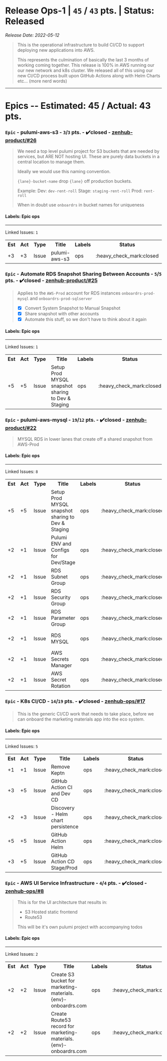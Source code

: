 # Release Ops-1 | `45` / `43` pts. | Status: Released
_Release Date: 2022-05-12_


 > This is the operational infrastructure to build CI/CD to support deploying new applications into AWS.
 >
 >This represents the culmination of basically the last 3 months of working coming together. This release is 100% in AWS running our our new network and k8s cluster. We released all of this using our new CI/CD process built upon GitHub Actions along with Helm Charts etc... (more nerd words)
---
# Epics -- Estimated: 45 / Actual: 43 pts.
### `Epic` - pulumi-aws-s3 - `3`/`3` pts. - :heavy_check_mark:closed - [zenhub-product/#26](https://github.com/OnboardRS/zenhub-product/issues/26)


 > We need a top level pulumi project for S3 buckets that are needed by services, but ARE NOT hosting UI.
 >These are purely data buckets in a central location to manage them.
 >
 >Ideally we would use this naming convention.
 >
 >
 >`{lane}-bucket-name` drop `{lane}` off production buckets.
 >
 >Example:
 >Dev: `dev-rent-roll`
 >Stage: `staging-rent-roll`
 >Prod: `rent-roll`
 >
 >When in doubt use `onboardrs` in bucket names for uniqueness

#### Labels: Epic ops 
---
Linked Issues: `1`
<p>
<table>
<tr><th>Est</th><th>Act</th><th>Type</th><th>Title</th><th>Labels</th><th>Status</th><th>Link</th></tr>
<tr><td>+3</td><td>+3</td><td>Issue</td><td>pulumi-aws-s3</td><td>ops </td><td>:heavy_check_mark:closed</td><td><a href="https://github.com/OnboardRS/zenhub-ops/issues/23">zenhub-ops/#23</a></td> </tr>
</table>
</p>


### `Epic` - Automate RDS Snapshot Sharing Between Accounts - `5`/`5` pts. - :heavy_check_mark:closed - [zenhub-product/#25](https://github.com/OnboardRS/zenhub-product/issues/25)


 > Applies to the `AWS-Prod` account for RDS instances `onboardrs-prod-mysql` and `onboardrs-prod-sqlserver`
 >
 >- [x] Convert System Snapshot to Manual Snapshot
 >- [x] Share snapshot with other accounts
 >- [x] Automate this stuff, so we don't have to think about it again
 >

#### Labels: Epic ops 
---
Linked Issues: `1`
<p>
<table>
<tr><th>Est</th><th>Act</th><th>Type</th><th>Title</th><th>Labels</th><th>Status</th><th>Link</th></tr>
<tr><td>+5</td><td>+5</td><td>Issue</td><td>Setup Prod MYSQL snapshot sharing to Dev & Staging</td><td>ops </td><td>:heavy_check_mark:closed</td><td><a href="https://github.com/OnboardRS/pulumi-aws-mysql/issues/1">pulumi-aws-mysql/#1</a></td> </tr>
</table>
</p>


### `Epic` - pulumi-aws-mysql - `19`/`12` pts. - :heavy_check_mark:closed - [zenhub-product/#22](https://github.com/OnboardRS/zenhub-product/issues/22)


 > MYSQL RDS in lower lanes that create off a shared snapshot from AWS-Prod

#### Labels: Epic ops 
---
Linked Issues: `8`
<p>
<table>
<tr><th>Est</th><th>Act</th><th>Type</th><th>Title</th><th>Labels</th><th>Status</th><th>Link</th></tr>
<tr><td>+5</td><td>+5</td><td>Issue</td><td>Setup Prod MYSQL snapshot sharing to Dev & Staging</td><td>ops </td><td>:heavy_check_mark:closed</td><td><a href="https://github.com/OnboardRS/pulumi-aws-mysql/issues/1">pulumi-aws-mysql/#1</a></td> </tr>
<tr><td>+2</td><td>+1</td><td>Issue</td><td>Pulumi ENV and Configs for Dev/Stage</td><td>ops </td><td>:heavy_check_mark:closed</td><td><a href="https://github.com/OnboardRS/pulumi-aws-mysql/issues/2">pulumi-aws-mysql/#2</a></td> </tr>
<tr><td>+2</td><td>+1</td><td>Issue</td><td>RDS Subnet Group</td><td>ops </td><td>:heavy_check_mark:closed</td><td><a href="https://github.com/OnboardRS/pulumi-aws-mysql/issues/3">pulumi-aws-mysql/#3</a></td> </tr>
<tr><td>+2</td><td>+1</td><td>Issue</td><td>RDS Security Group</td><td>ops </td><td>:heavy_check_mark:closed</td><td><a href="https://github.com/OnboardRS/pulumi-aws-mysql/issues/4">pulumi-aws-mysql/#4</a></td> </tr>
<tr><td>+2</td><td>+1</td><td>Issue</td><td>RDS Parameter Group</td><td>ops </td><td>:heavy_check_mark:closed</td><td><a href="https://github.com/OnboardRS/pulumi-aws-mysql/issues/5">pulumi-aws-mysql/#5</a></td> </tr>
<tr><td>+2</td><td>+1</td><td>Issue</td><td>RDS MYSQL</td><td>ops </td><td>:heavy_check_mark:closed</td><td><a href="https://github.com/OnboardRS/pulumi-aws-mysql/issues/6">pulumi-aws-mysql/#6</a></td> </tr>
<tr><td>+2</td><td>+1</td><td>Issue</td><td>AWS Secrets Manager</td><td>ops </td><td>:heavy_check_mark:closed</td><td><a href="https://github.com/OnboardRS/pulumi-aws-mysql/issues/7">pulumi-aws-mysql/#7</a></td> </tr>
<tr><td>+2</td><td>+1</td><td>Issue</td><td>AWS Secret Rotation</td><td>ops </td><td>:heavy_check_mark:closed</td><td><a href="https://github.com/OnboardRS/pulumi-aws-mysql/issues/8">pulumi-aws-mysql/#8</a></td> </tr>
</table>
</p>


### `Epic` - K8s CI/CD - `14`/`19` pts. - :heavy_check_mark:closed - [zenhub-ops/#17](https://github.com/OnboardRS/zenhub-ops/issues/17)


 > This is the generic CI/CD work that needs to take place, before we can onboard the marketing materials app into the eco system.

#### Labels: Epic ops 
---
Linked Issues: `5`
<p>
<table>
<tr><th>Est</th><th>Act</th><th>Type</th><th>Title</th><th>Labels</th><th>Status</th><th>Link</th></tr>
<tr><td>+1</td><td>+1</td><td>Issue</td><td>Remove Keptn</td><td>ops </td><td>:heavy_check_mark:closed</td><td><a href="https://github.com/OnboardRS/zenhub-ops/issues/10">zenhub-ops/#10</a></td> </tr>
<tr><td>+3</td><td>+5</td><td>Issue</td><td>GitHub Action CI and Dev CD</td><td>ops </td><td>:heavy_check_mark:closed</td><td><a href="https://github.com/OnboardRS/zenhub-ops/issues/11">zenhub-ops/#11</a></td> </tr>
<tr><td>+2</td><td>+3</td><td>Issue</td><td>Discovery - Helm chart persistence</td><td>ops </td><td>:heavy_check_mark:closed</td><td><a href="https://github.com/OnboardRS/zenhub-ops/issues/12">zenhub-ops/#12</a></td> </tr>
<tr><td>+5</td><td>+5</td><td>Issue</td><td>GitHub Action Helm</td><td>ops </td><td>:heavy_check_mark:closed</td><td><a href="https://github.com/OnboardRS/zenhub-ops/issues/13">zenhub-ops/#13</a></td> </tr>
<tr><td>+3</td><td>+5</td><td>Issue</td><td>GitHub Action CD Stage/Prod</td><td>ops </td><td>:heavy_check_mark:closed</td><td><a href="https://github.com/OnboardRS/zenhub-ops/issues/14">zenhub-ops/#14</a></td> </tr>
</table>
</p>


### `Epic` - AWS UI Service Infrastructure - `4`/`4` pts. - :heavy_check_mark:closed - [zenhub-ops/#8](https://github.com/OnboardRS/zenhub-ops/issues/8)


 > This is for the UI architecture that results in:
 >
 >- S3 Hosted static frontend
 >- Route53
 >
 >This will be it's own pulumi project with accompanying todos

#### Labels: Epic ops 
---
Linked Issues: `2`
<p>
<table>
<tr><th>Est</th><th>Act</th><th>Type</th><th>Title</th><th>Labels</th><th>Status</th><th>Link</th></tr>
<tr><td>+2</td><td>+2</td><td>Issue</td><td>Create S3 bucket for marketing-materials.{env}-onboardrs.com</td><td>ops </td><td>:heavy_check_mark:closed</td><td><a href="https://github.com/OnboardRS/pulumi-aws-static-ui-services/issues/1">pulumi-aws-static-ui-services/#1</a></td> </tr>
<tr><td>+2</td><td>+2</td><td>Issue</td><td>Create Route53 record for marketing-materials.{env}-onboardrs.com</td><td>ops </td><td>:heavy_check_mark:closed</td><td><a href="https://github.com/OnboardRS/pulumi-aws-static-ui-services/issues/3">pulumi-aws-static-ui-services/#3</a></td> </tr>
</table>
</p>



